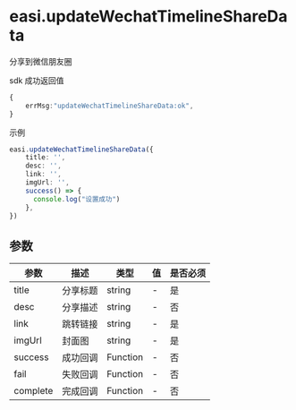 # easi.updateWechatTimelineShareData

分享到微信朋友圈

sdk 成功返回值

```TypeScript
{
    errMsg:"updateWechatTimelineShareData:ok",
}
```

示例

```TypeScript
easi.updateWechatTimelineShareData({
    title: '',
    desc: '',
    link: '',
    imgUrl: '',
    success() => {
      console.log("设置成功")
    },
})
```

## 参数

| 参数     | 描述     | 类型     | 值  | 是否必须 |
| -------- | -------- | -------- | --- | -------- |
| title    | 分享标题 | string   | -   | 是       |
| desc     | 分享描述 | string   | -   | 否       |
| link     | 跳转链接 | string   | -   | 是       |
| imgUrl   | 封面图   | string   | -   | 是       |
| success  | 成功回调 | Function | -   | 否       |
| fail     | 失败回调 | Function | -   | 否       |
| complete | 完成回调 | Function | -   | 否       |
